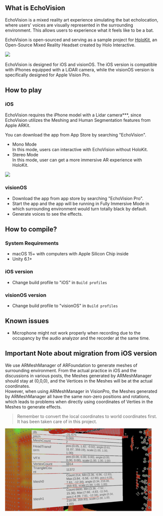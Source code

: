 ## What is EchoVision

EchoVision is a mixed reality art experience simulating the bat echolocation, where users' voices are visually represented in the surrounding environment. This allows users to experience what it feels like to be a bat. <br>

EchoVision is open-sourced and serving as a sample project for [HoloKit](https://holokit.io/), an Open-Source Mixed Reality Headset created by Holo Interactive.
<div>
<img src="Documentation~/images/preview.avif" width="480" />
</div>

EchoVision is designed for iOS and visionOS. The iOS version is compatible with iPhones equipped with a LiDAR camera, while the visionOS version is specifically designed for Apple Vision Pro.

## How to play

### iOS

EchoVision requires the iPhone model with a Lidar camera***, since EchoVision utilizes the Meshing and Human Segmentation features from Apple ARKit.

You can download the app from App Store by searching "EchoVision". 

- Mono Mode<br>
  In this mode, users can interactive with EchoVision without HoloKit.
- Stereo Mode<br>
  In this mode, user can get a more immersive AR experience with HoloKit.

<div>
<img src="Documentation~/images/mode.jpg" width="600" />
</div>

### visionOS
- Download the app from app store by searching "EchoVision Pro". 
- Start the app and the app will be running in Fully Immersive Mode in which surrounding environment would turn totally black by default.
- Generate voices to see the effects.

## How to compile?
### System Requirements
- macOS 15+ with computers with Apple Silicon Chip inside
- Unity 6.1+

### iOS version

- Change build profile to "iOS" in `Build profiles`

### visionOS version

- Change build profile to "visionOS" in `Build profiles`


## Known issues
- Microphone might not work properly when recording due to the occupancy by the audio analyzor and the recorder at the same time. 

## Important Note about migration from iOS version
We use ARMeshManager of ARFoundation to generate meshes of surrounding environment. 
From the actual practice in iOS and the discussions in various posts, the Meshes generated by ARMeshManager should stay at (0,0,0), and the Vertices in the Meshes will be at the actual coordinates. <br>
However, when using ARMeshManager in VisionPro, the Meshes generated by ARMeshManager all have the same non-zero positions and rotations, which leads to problems when directly using coordinates of Verties in the Meshes to generate effects. <br>
> Remember to convert the local coordinates to world coordinates first. It has been taken care of in this project.
<div>
<img src="Documentation~/images/demonstration.jpg" width="480" />
</div>


